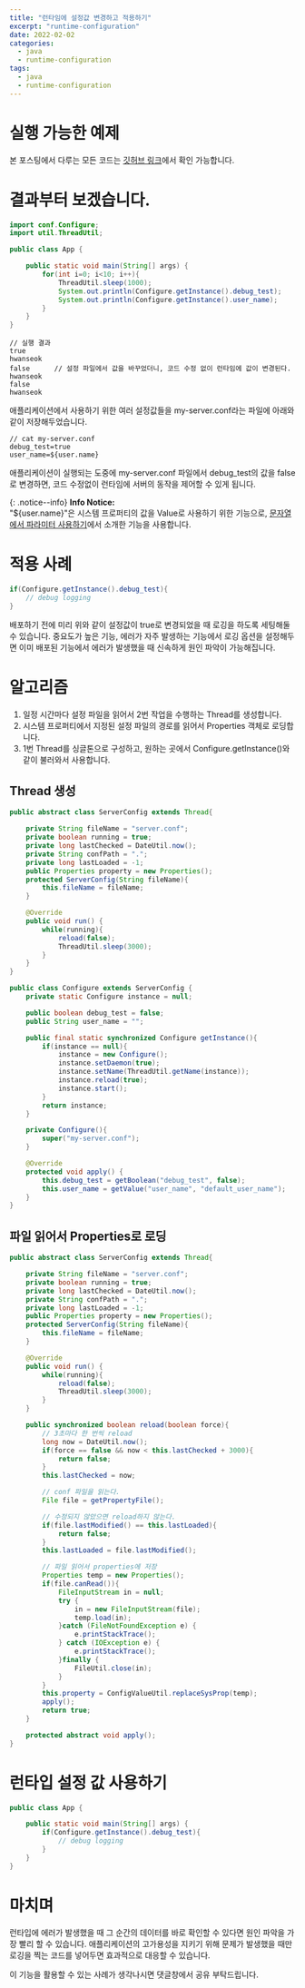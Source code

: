 ```yaml
---
title: "런타임에 설정값 변경하고 적용하기"
excerpt: "runtime-configuration"
date: 2022-02-02
categories:
  - java
  - runtime-configuration
tags:
  - java
  - runtime-configuration
---
```


# 실행 가능한 예제

본 포스팅에서 다루는 모든 코드는 [깃허브 링크][2]에서 확인 가능합니다.

# 결과부터 보겠습니다.

```java
import conf.Configure;
import util.ThreadUtil;

public class App {

    public static void main(String[] args) {
        for(int i=0; i<10; i++){
            ThreadUtil.sleep(1000);
            System.out.println(Configure.getInstance().debug_test);
            System.out.println(Configure.getInstance().user_name);
        }
    }
}

```

```
// 실행 결과
true
hwanseok
false      // 설정 파일에서 값을 바꾸었더니, 코드 수정 없이 런타임에 값이 변경된다.
hwanseok
false
hwanseok
```

애플리케이션에서 사용하기 위한 여러 설정값들을 my-server.conf라는 파일에 아래와 같이 저장해두었습니다. 

```
// cat my-server.conf
debug_test=true        
user_name=${user.name}
```

애플리케이션이 실행되는 도중에 my-server.conf 파일에서 debug_test의 값을 false로 변경하면, 코드 수정없이 런타임에 서버의 동작을 제어할 수 있게 됩니다.

{: .notice--info}
**Info Notice:**  
"${user.name}"은 시스템 프로퍼티의 값을 Value로 사용하기 위한 기능으로, [문자열에서 파라미터 사용하기][1]에서 소개한 기능을 사용합니다.


# 적용 사례

```java
if(Configure.getInstance().debug_test){
    // debug logging
}
```

배포하기 전에 미리 위와 같이 설정값이 true로 변경되었을 때 로깅을 하도록 세팅해둘 수 있습니다. 중요도가 높은 기능, 에러가 자주 발생하는 기능에서 로깅 옵션을 설정해두면 이미 배포된 기능에서 에러가 발생했을 때 신속하게 원인 파악이 가능해집니다.

# 알고리즘

1. 일정 시간마다 설정 파일을 읽어서 2번 작업을 수행하는 Thread를 생성합니다.
2. 시스템 프로퍼티에서 지정된 설정 파일의 경로를 읽어서  Properties 객체로 로딩합니다.
3. 1번 Thread를 싱글톤으로 구성하고, 원하는 곳에서 Configure.getInstance()와 같이 불러와서 사용합니다.

## Thread 생성

```java
public abstract class ServerConfig extends Thread{

    private String fileName = "server.conf";
    private boolean running = true;
    private long lastChecked = DateUtil.now();
    private String confPath = ".";
    private long lastLoaded = -1;
    public Properties property = new Properties();
    protected ServerConfig(String fileName){
        this.fileName = fileName;
    }

    @Override
    public void run() {
        while(running){
            reload(false);
            ThreadUtil.sleep(3000);
        }
    }
}
```

```java
public class Configure extends ServerConfig {
    private static Configure instance = null;

    public boolean debug_test = false;
    public String user_name = "";

    public final static synchronized Configure getInstance(){
        if(instance == null){
            instance = new Configure();
            instance.setDaemon(true);
            instance.setName(ThreadUtil.getName(instance));
            instance.reload(true);
            instance.start();
        }
        return instance;
    }

    private Configure(){
        super("my-server.conf");
    }

    @Override
    protected void apply() {
        this.debug_test = getBoolean("debug_test", false);
        this.user_name = getValue("user_name", "default_user_name");
    }
}
```

## 파일 읽어서 Properties로 로딩

```java
public abstract class ServerConfig extends Thread{

    private String fileName = "server.conf";
    private boolean running = true;
    private long lastChecked = DateUtil.now();
    private String confPath = ".";
    private long lastLoaded = -1;
    public Properties property = new Properties();
    protected ServerConfig(String fileName){
        this.fileName = fileName;
    }

    @Override
    public void run() {
        while(running){
            reload(false);
            ThreadUtil.sleep(3000);
        }
    }

    public synchronized boolean reload(boolean force){
        // 3초마다 한 번씩 reload
        long now = DateUtil.now();
        if(force == false && now < this.lastChecked + 3000){
            return false;
        }
        this.lastChecked = now;

        // conf 파일을 읽는다.
        File file = getPropertyFile();

        // 수정되지 않았으면 reload하지 않는다.
        if(file.lastModified() == this.lastLoaded){
            return false;
        }
        this.lastLoaded = file.lastModified();

        // 파일 읽어서 properties에 저장
        Properties temp = new Properties();
        if(file.canRead()){
            FileInputStream in = null;
            try {
                in = new FileInputStream(file);
                temp.load(in);
            }catch (FileNotFoundException e) {
                e.printStackTrace();
            } catch (IOException e) {
                e.printStackTrace();
            }finally {
                FileUtil.close(in);
            }
        }
        this.property = ConfigValueUtil.replaceSysProp(temp);
        apply();
        return true;
    }

    protected abstract void apply();
}
```

# 런타입 설정 값 사용하기

```java
public class App {

    public static void main(String[] args) {
        if(Configure.getInstance().debug_test){
            // debug logging
        }
    }
}
```

# 마치며

런타입에 에러가 발생했을 때 그 순간의 데이터를 바로 확인할 수 있다면 원인 파악을 가장 빨리 할 수 있습니다. 애플리케이션의 고가용성을 지키기 위해 문제가 발생했을 때만 로깅을 찍는 코드를 넣어두면 효과적으로 대응할 수 있습니다.  

이 기능을 활용할 수 있는 사례가 생각나시면 댓글창에서 공유 부탁드립니다.

[1]: ../string-with-parameter
[2]: https://github.com/consistent-dev/archive/tree/main/runtime-configuration